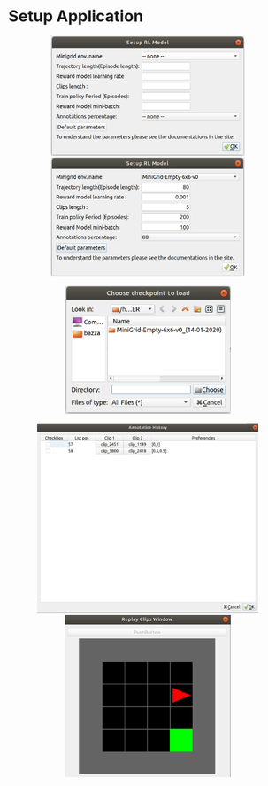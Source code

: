 # Setup Application

<p align="center">
  <img src="gitimages/init_setting.png" width="350"/>
  <img src="gitimages/default_setting.png" width="350"/>
</p>


<p align="center">
  <img src="gitimages/load_checkpoint.png" width="300">
</p>

<p align="center">
  <img src="gitimages/history_window.png" width="400"/>
  <img src="gitimages/replay_window.png" width="300"/>
</p>
